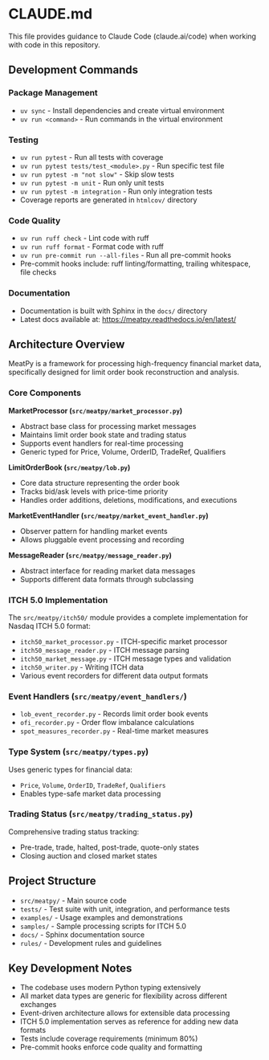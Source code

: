 # CLAUDE.md

This file provides guidance to Claude Code (claude.ai/code) when working with code in this repository.

## Development Commands

### Package Management
- `uv sync` - Install dependencies and create virtual environment
- `uv run <command>` - Run commands in the virtual environment

### Testing
- `uv run pytest` - Run all tests with coverage
- `uv run pytest tests/test_<module>.py` - Run specific test file
- `uv run pytest -m "not slow"` - Skip slow tests
- `uv run pytest -m unit` - Run only unit tests
- `uv run pytest -m integration` - Run only integration tests
- Coverage reports are generated in `htmlcov/` directory

### Code Quality
- `uv run ruff check` - Lint code with ruff
- `uv run ruff format` - Format code with ruff
- `uv run pre-commit run --all-files` - Run all pre-commit hooks
- Pre-commit hooks include: ruff linting/formatting, trailing whitespace, file checks

### Documentation
- Documentation is built with Sphinx in the `docs/` directory
- Latest docs available at: https://meatpy.readthedocs.io/en/latest/

## Architecture Overview

MeatPy is a framework for processing high-frequency financial market data, specifically designed for limit order book reconstruction and analysis.

### Core Components

**MarketProcessor (`src/meatpy/market_processor.py`)**
- Abstract base class for processing market messages
- Maintains limit order book state and trading status
- Supports event handlers for real-time processing
- Generic typed for Price, Volume, OrderID, TradeRef, Qualifiers

**LimitOrderBook (`src/meatpy/lob.py`)**
- Core data structure representing the order book
- Tracks bid/ask levels with price-time priority
- Handles order additions, deletions, modifications, and executions

**MarketEventHandler (`src/meatpy/market_event_handler.py`)**
- Observer pattern for handling market events
- Allows pluggable event processing and recording

**MessageReader (`src/meatpy/message_reader.py`)**
- Abstract interface for reading market data messages
- Supports different data formats through subclassing

### ITCH 5.0 Implementation

The `src/meatpy/itch50/` module provides a complete implementation for Nasdaq ITCH 5.0 format:

- `itch50_market_processor.py` - ITCH-specific market processor
- `itch50_message_reader.py` - ITCH message parsing
- `itch50_market_message.py` - ITCH message types and validation
- `itch50_writer.py` - Writing ITCH data
- Various event recorders for different data output formats

### Event Handlers (`src/meatpy/event_handlers/`)

- `lob_event_recorder.py` - Records limit order book events
- `ofi_recorder.py` - Order flow imbalance calculations
- `spot_measures_recorder.py` - Real-time market measures

### Type System (`src/meatpy/types.py`)

Uses generic types for financial data:
- `Price`, `Volume`, `OrderID`, `TradeRef`, `Qualifiers`
- Enables type-safe market data processing

### Trading Status (`src/meatpy/trading_status.py`)

Comprehensive trading status tracking:
- Pre-trade, trade, halted, post-trade, quote-only states
- Closing auction and closed market states

## Project Structure

- `src/meatpy/` - Main source code
- `tests/` - Test suite with unit, integration, and performance tests
- `examples/` - Usage examples and demonstrations
- `samples/` - Sample processing scripts for ITCH 5.0
- `docs/` - Sphinx documentation source
- `rules/` - Development rules and guidelines

## Key Development Notes

- The codebase uses modern Python typing extensively
- All market data types are generic for flexibility across different exchanges
- Event-driven architecture allows for extensible data processing
- ITCH 5.0 implementation serves as reference for adding new data formats
- Tests include coverage requirements (minimum 80%)
- Pre-commit hooks enforce code quality and formatting
